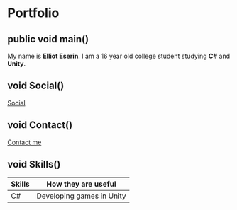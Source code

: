 # Portfolio
## public void main()

My name is **Elliot Eserin**. I am a 16 year old college student studying **C#** and **Unity**.

## void Social()

[Social](https://github.com/ElliotEserin/portfolio/blob/master/social.md)<br/>

## void Contact()

[Contact me](https://github.com/ElliotEserin/portfolio/blob/master/contact.html)<br/>

## void Skills()

| Skills | How they are useful |
| ------ | ------------------- |
| C#     | Developing games in Unity |
